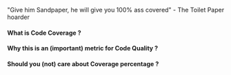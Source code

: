"Give him Sandpaper, he will give you 100% ass covered" - The Toilet Paper hoarder


#### What is Code Coverage ?


#### Why this is an (important) metric for Code Quality ?


#### Should you (not) care about Coverage percentage ?



